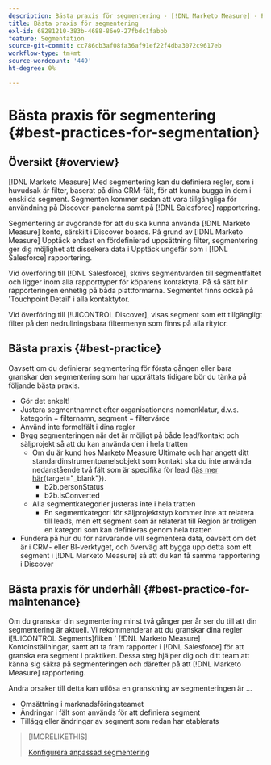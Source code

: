 ```yaml
---
description: Bästa praxis för segmentering - [!DNL Marketo Measure] - Produktdokumentation
title: Bästa praxis för segmentering
exl-id: 68281210-383b-4688-86e9-27fbdc1fabbb
feature: Segmentation
source-git-commit: cc786cb3af08fa36af91ef22f4dba3072c9617eb
workflow-type: tm+mt
source-wordcount: '449'
ht-degree: 0%

---
```


# Bästa praxis för segmentering {#best-practices-for-segmentation}

## Översikt {#overview}

[!DNL Marketo Measure] Med segmentering kan du definiera regler, som i huvudsak är filter, baserat på dina CRM-fält, för att kunna bugga in dem i enskilda segment. Segmenten kommer sedan att vara tillgängliga för användning på Discover-panelerna samt på [!DNL Salesforce] rapportering.

Segmentering är avgörande för att du ska kunna använda [!DNL Marketo Measure] konto, särskilt i Discover boards. På grund av [!DNL Marketo Measure] Upptäck endast en fördefinierad uppsättning filter, segmentering ger dig möjlighet att dissekera data i Upptäck ungefär som i [!DNL Salesforce] rapportering.

Vid överföring till [!DNL Salesforce], skrivs segmentvärden till segmentfältet och ligger inom alla rapporttyper för köparens kontaktyta. På så sätt blir rapporteringen enhetlig på båda plattformarna. Segmentet finns också på &#39;Touchpoint Detail&#39; i alla kontaktytor.

Vid överföring till [!UICONTROL Discover], visas segment som ett tillgängligt filter på den nedrullningsbara filtermenyn som finns på alla ritytor.

## Bästa praxis {#best-practice}

Oavsett om du definierar segmentering för första gången eller bara granskar den segmentering som har upprättats tidigare bör du tänka på följande bästa praxis.

* Gör det enkelt!
* Justera segmentnamnet efter organisationens nomenklatur, d.v.s. kategorin = filternamn, segment = filtervärde
* Använd inte formelfält i dina regler
* Bygg segmenteringen när det är möjligt på både lead/kontakt och säljprojekt så att du kan använda den i hela tratten
   * Om du är kund hos Marketo Measure Ultimate och har angett ditt standardinstrumentpanelsobjekt som kontakt ska du inte använda nedanstående två fält som är specifika för lead ([läs mer här](/help/marketo-measure-ultimate/data-integrity-requirement.md){target="_blank"}).
      * b2b.personStatus
      * b2b.isConverted
   * Alla segmentkategorier justeras inte i hela tratten
      * En segmentkategori för säljprojektstyp kommer inte att relatera till leads, men ett segment som är relaterat till Region är troligen en kategori som kan definieras genom hela tratten
* Fundera på hur du för närvarande vill segmentera data, oavsett om det är i CRM- eller BI-verktyget, och överväg att bygga upp detta som ett segment i [!DNL Marketo Measure] så att du kan få samma rapportering i Discover

## Bästa praxis för underhåll {#best-practice-for-maintenance}

Om du granskar din segmentering minst två gånger per år ser du till att din segmentering är aktuell. Vi rekommenderar att du granskar dina regler i[!UICONTROL Segments]fliken &#39; [!DNL Marketo Measure] Kontoinställningar, samt att ta fram rapporter i [!DNL Salesforce] för att granska era segment i praktiken. Dessa steg hjälper dig och ditt team att känna sig säkra på segmenteringen och därefter på att [!DNL Marketo Measure] rapportering.

Andra orsaker till detta kan utlösa en granskning av segmenteringen är ...

* Omsättning i marknadsföringsteamet
* Ändringar i fält som används för att definiera segment
* Tillägg eller ändringar av segment som redan har etablerats

>[!MORELIKETHIS]
>
>[Konfigurera anpassad segmentering](/help/advanced-marketo-measure-features/segmentation/custom-segmentation.md)
